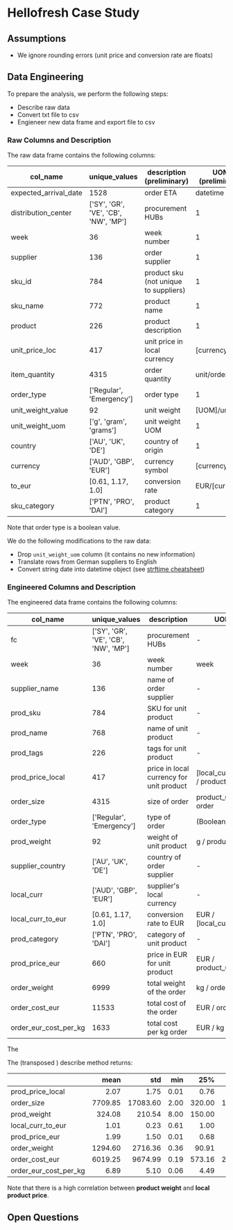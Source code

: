 # Hellofresh Case Study

## Assumptions

- We ignore rounding errors (unit price and conversion rate are floats)

## Data Engineering

To prepare the analysis, we perform the following steps:

- Describe raw data
- Convert txt file to csv
- Engieneer new data frame and export file to csv

### Raw Columns and Description

The raw data frame contains the following columns: 

| col_name              | unique_values                        | description (preliminary)             | UOM (preliminary) |
| --------------------- | ------------------------------------ | ------------------------------------- | ----------------- |
| expected_arrival_date | 1528                                 | order ETA                             | datetime          |
| distribution_center   | ['SY', 'GR', 'VE', 'CB', 'NW', 'MP'] | procurement HUBs                      | 1                 |
| week                  | 36                                   | week number                           | 1                 |
| supplier              | 136                                  | order supplier                        | 1                 |
| sku_id                | 784                                  | product sku (not unique to suppliers) | 1                 |
| sku_name              | 772                                  | product name                          | 1                 |
| product               | 226                                  | product description                   | 1                 |
| unit_price_loc        | 417                                  | unit price in local currency          | [currency]/unit   |
| item_quantity         | 4315                                 | order quantity                        | unit/order        |
| order_type            | ['Regular', 'Emergency']             | order type                            | 1                 |
| unit_weight_value     | 92                                   | unit weight                           | [UOM]/unit        |
| unit_weight_uom       | ['g', 'gram', 'grams']               | unit weight UOM                       | 1                 |
| country               | ['AU', 'UK', 'DE']                   | country of origin                     | 1                 |
| currency              | ['AUD', 'GBP', 'EUR']                | currency symbol                       | [currency]        |
| to_eur                | [0.61, 1.17, 1.0]                    | conversion rate                       | EUR/[currency]    |
| sku_category          | ['PTN', 'PRO', 'DAI']                | product category                      | 1                 |

Note that order type is a boolean value. 

We do the following modifications to the raw data: 

- Drop `unit_weight_uom` column (it contains no new information)
- Translate rows from German suppliers to English
- Convert string date into datetime object (see [strftime cheatsheet](https://strftime.org/))

### Engineered Columns and Description

The engineered data frame contains the following columns: 

| col_name              | unique_values                        | description                              | UOM                             |
| --------------------- | ------------------------------------ | ---------------------------------------- | ------------------------------- |
| fc                    | ['SY', 'GR', 'VE', 'CB', 'NW', 'MP'] | procurement HUBs                         | -                               |
| week                  | 36                                   | week number                              | week                            |
| supplier_name         | 136                                  | name of order supplier                   | -                               |
| prod_sku              | 784                                  | SKU for unit product                     | -                               |
| prod_name             | 768                                  | name of unit product                     | -                               |
| prod_tags             | 226                                  | tags for unit product                    | -                               |
| prod_price_local      | 417                                  | price in local currency for unit product | [local_currency] / product_unit |
| order_size            | 4315                                 | size of order                            | product_units / order           |
| order_type            | ['Regular', 'Emergency']             | type of order                            | (Boolean)                       |
| prod_weight           | 92                                   | weight of unit product                   | g / product_unit                |
| supplier_country      | ['AU', 'UK', 'DE']                   | country of order supplier                | -                               |
| local_curr            | ['AUD', 'GBP', 'EUR']                | supplier's local currency                | -                               |
| local_curr_to_eur     | [0.61, 1.17, 1.0]                    | conversion rate to EUR                   | EUR / [local_curency]           |
| prod_category         | ['PTN', 'PRO', 'DAI']                | category of unit product                 | -                               |
| prod_price_eur        | 660                                  | price in EUR for unit product            | EUR / product_unit              |
| order_weight          | 6999                                 | total weight of the order                | kg / order                      |
| order_cost_eur        | 11533                                | total cost of the order                  | EUR / order                     |
| order_eur_cost_per_kg | 1633                                 | total cost per kg order                  | EUR / kg                        |

The 

The (transposed ) describe method returns: 

|                       |    mean |      std |  min |    25% |     50% |     75% |       max |
| --------------------- | ------: | -------: | ---: | -----: | ------: | ------: | --------: |
| prod_price_local      |    2.07 |     1.75 | 0.01 |   0.76 |    1.73 |    2.81 |     18.52 |
| order_size            | 7709.85 | 17083.60 | 2.00 | 320.00 | 1414.00 | 6660.00 | 275400.00 |
| prod_weight           |  324.08 |   210.54 | 8.00 | 150.00 |  300.00 |  450.00 |    1500.0 |
| local_curr_to_eur     |    1.01 |     0.23 | 0.61 |   1.00 |    1.17 |    1.17 |      1.17 |
| prod_price_eur        |    1.99 |     1.50 | 0.01 |   0.68 |    1.80 |    3.00 |     12.56 |
| order_weight          | 1294.60 |  2716.36 | 0.36 |  90.91 |  340.50 | 1344.00 |  50688.00 |
| order_cost_eur        | 6019.25 |  9674.99 | 0.19 | 573.16 | 2000.00 | 7295.29 | 133128.00 |
| order_eur_cost_per_kg |    6.89 |     5.10 | 0.06 |   4.49 |    6.10 |    7.93 |    125.90 |


Note that there is a high correlation between **product weight** and **local product price**. 

## Open Questions

